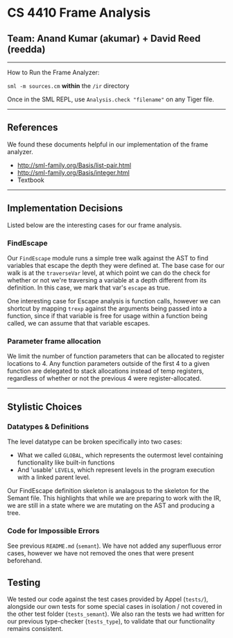 # CS 4410 Frame Analysis
## Team: Anand Kumar (akumar) + David Reed (reedda)

---
How to Run the Frame Analyzer:

`sml -m sources.cm` **within** the `/ir` directory

Once in the SML REPL, use `Analysis.check "filename"` on any Tiger file.

---

## References

We found these documents helpful in our implementation of the frame analyzer.
* http://sml-family.org/Basis/list-pair.html
* http://sml-family.org/Basis/integer.html
* Textbook

---

## Implementation Decisions

Listed below are the interesting cases for our frame analysis.

### FindEscape

Our `FindEscape` module runs a simple tree walk against the AST to find variables
that escape the depth they were defined at. The base case for our walk is at the
`traverseVar` level, at which point we can do the check for whether or not we're
traversing a variable at a depth different from its definition. In this case,
we mark that var's `escape` as true.

One interesting case for Escape analysis is function calls, however we can
shortcut by mapping `trexp` against the arguments being passed into a function,
since if that variable is free for usage within a function being called, we
can assume that that variable escapes.

### Parameter frame allocation

We limit the number of function parameters that can be allocated to register locations
to 4. Any function parameters outside of the first 4 to a given function
are delegated to stack allocations instead of temp registers, regardless of
whether or not the previous 4 were register-allocated.

---

## Stylistic Choices

### Datatypes & Definitions
The level datatype can be broken specifically into two cases:
* What we called `GLOBAL`, which represents the outermost level containing functionality like built-in functions
* And 'usable' `LEVEL`s, which represent levels in the program execution with a linked parent level.

Our FindEscape definition skeleton is analagous to the skeleton for the Semant file. This highlights that while we
are preparing to work with the IR, we are still in a state where we are mutating on the AST and producing a tree.

### Code for Impossible Errors

See previous `README.md` (`semant`). We have not added any superfluous error cases,
however we have not removed the ones that were present beforehand.

## Testing

We tested our code against the test cases provided by Appel (`tests/`), alongside
our own tests for some special cases in isolation / not covered in the other test
folder (`tests_semant`).  We also ran the tests we had written for our previous
type-checker (`tests_type`), to validate that our functionality remains consistent.
